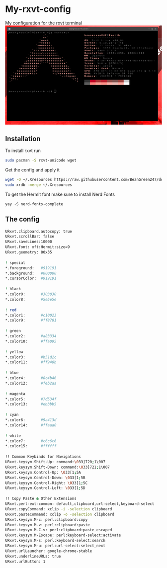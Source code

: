 # My-rxvt-config
My configuration for the rxvt terminal
![What it looks like](https://raw.githubusercontent.com/BeanGreen247/My-rxvt-config/master/screen.png)

## Installation
To install rxvt run
```bash
sudo pacman -S rxvt-unicode wget
```
Get the config and apply it
```bash
wget -O ~/.Xresources https://raw.githubusercontent.com/BeanGreen247/dotfiles/master/rxvt/Xresources
sudo xrdb -merge ~/.Xresources
```
To get the Hermit font make sure to install Nerd Fonts
```
yay -S nerd-fonts-complete
```
## The config
```bash
URxvt.clipboard.autocopy: true
URxvt.scrollBar: false
URxvt.saveLines:10000
URxvt.font: xft:Hermit:size=9
URxvt.geometry: 80x35

! special
*.foreground:   #919191
*.background:   #000000
*.cursorColor:  #919191

! black
*.color0:       #303030
*.color8:       #5e5e5e

! red
*.color1:       #c10023
*.color9:       #ff8781

! green
*.color2:       #a83334
*.color10:      #ffa095

! yellow
*.color3:       #b51d2c
*.color11:      #ff948b

! blue
*.color4:       #8c4b46
*.color12:      #feb2aa

! magenta
*.color5:       #7d534f
*.color13:      #ebbbb5

! cyan
*.color6:       #9a413d
*.color14:      #ffaaa0

! white
*.color7:       #c6c6c6
*.color15:      #ffffff

!! Common Keybinds for Navigations
URxvt.keysym.Shift-Up: command:\033]720;1\007
URxvt.keysym.Shift-Down: command:\033]721;1\007
URxvt.keysym.Control-Up: \033[1;5A
URxvt.keysym.Control-Down: \033[1;5B
URxvt.keysym.Control-Right: \033[1;5C
URxvt.keysym.Control-Left: \033[1;5D

!! Copy Paste & Other Extensions
URxvt.perl-ext-common: default,clipboard,url-select,keyboard-select
URxvt.copyCommand: xclip -i -selection clipboard
URxvt.pasteCommand: xclip -o -selection clipboard
URxvt.keysym.M-c: perl:clipboard:copy
URxvt.keysym.M-v: perl:clipboard:paste
URxvt.keysym.M-C-v: perl:clipboard:paste_escaped
URxvt.keysym.M-Escape: perl:keyboard-select:activate
URxvt.keysym.M-s: perl:keyboard-select:search
URxvt.keysym.M-u: perl:url-select:select_next
URxvt.urlLauncher: google-chrome-stable
URxvt.underlineURLs: true
URxvt.urlButton: 1
```
